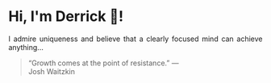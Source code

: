 # Hi, I'm Derrick 👋!
<p align="justify">I admire uniqueness and believe that a clearly focused mind can achieve anything...</p> 
<!-- #quote-start -->
<blockquote>&ldquo;Growth comes at the point of resistance.&rdquo; &mdash; <footer>Josh Waitzkin</footer></blockquote>
<!-- #quote-end -->
